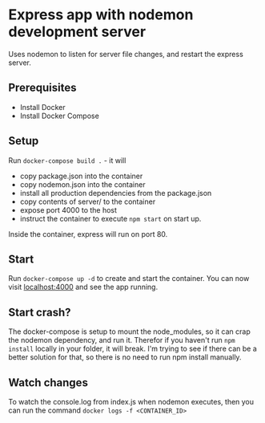 # Express app with nodemon development server

Uses nodemon to listen for server file changes, and restart the express server.

## Prerequisites

* Install Docker
* Install Docker Compose

## Setup

Run `docker-compose build .`  - it will

* copy package.json into the container
* copy nodemon.json into the container
* install all production dependencies from the package.json
* copy contents of server/ to the container
* expose port 4000 to the host
* instruct the container to execute `npm start` on start up.

Inside the container, express will run on port 80.

## Start

Run `docker-compose up -d` to create and start the container. You can now visit [localhost:4000](http://localhost:4000) and see the app running.

## Start crash?

The docker-compose is setup to mount the node_modules, so it can crap the nodemon dependency, and run it. Therefor if you haven't run `npm install` locally in your folder, it will break. I'm trying to see if there can be a better solution for that, so there is no need to run npm install manually.

## Watch changes

To watch the console.log from index.js when nodemon executes, then you can run the command `docker logs -f <CONTAINER_ID>`
